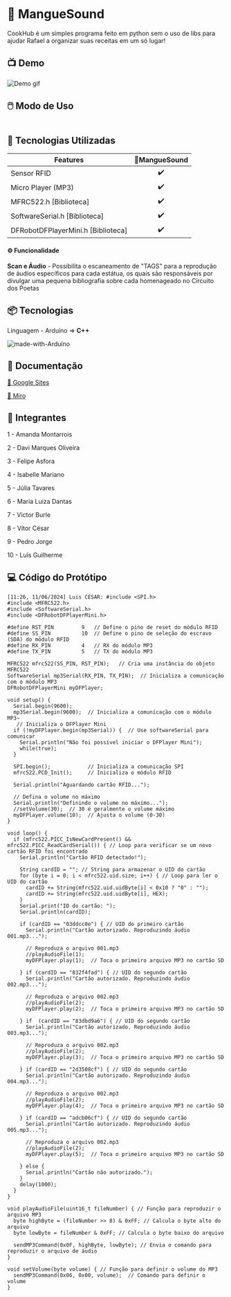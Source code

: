 

# 🦀 MangueSound

 CookHub é um simples programa feito em python sem o uso de libs para ajudar Rafael a organizar suas receitas em um só lugar!



## 📺 Demo

![Demo gif]()

## 🖱️ Modo de Uso

```

```



## 🎯 Tecnologias Utilizadas

| Features             | 🦀MangueSound |
| -------------------- | :-------: |
| Sensor RFID                 |    ✔️     |
| Micro Player  (MP3)          |    ✔️     |
| MFRC522.h [Biblioteca] |    ✔️     |
| SoftwareSerial.h [Biblioteca]  |    ✔️     |
| DFRobotDFPlayerMini.h [Biblioteca]  |    ✔️     |


#### ⚙️ Funcionalidade

**Scan e Áudio** - Possibilita o escaneamento de "TAGS" para a reprodução de áudios específicos para cada estátua, os quais são responsáveis por divulgar uma pequena bibliografia sobre cada homenageado no Circuito dos Poetas


## 📦 Tecnologias

Linguagem - Arduíno => **C++**

![made-with-Arduíno](https://img.shields.io/badge/Made%20with-Arduíno-brightgreen)

## 📄 Documentação

[📄 Google Sites](https://sites.google.com/cesar.school/projeto1g18/status-report-2)

[📄 Miro](https://miro.com/app/board/uXjVNhyEkrA=/)

## 👥 Integrantes

1 - Amanda Montarrois

2 - Davi Marques Oliveira

3 - Felipe Asfora 

4 - Isabelle Mariano 

5 - Júlia Tavares 

6 - Maria Luiza Dantas 
 
7 - Victor Burle

8 - Vítor César

9 - Pedro Jorge

10 - Luís Guilherme

## 💻 Código do Protótipo

```
[11:26, 11/06/2024] Luis CESAR: #include <SPI.h>
#include <MFRC522.h>
#include <SoftwareSerial.h>
#include <DFRobotDFPlayerMini.h>

#define RST_PIN         9   // Define o pino de reset do módulo RFID
#define SS_PIN          10  // Define o pino de seleção do escravo (SDA) do módulo RFID
#define RX_PIN          4   // RX do módulo MP3
#define TX_PIN          5   // TX do módulo MP3

MFRC522 mfrc522(SS_PIN, RST_PIN);   // Cria uma instância do objeto MFRC522
SoftwareSerial mp3Serial(RX_PIN, TX_PIN);  // Inicializa a comunicação com o módulo MP3
DFRobotDFPlayerMini myDFPlayer;

void setup() {
  Serial.begin(9600);
  mp3Serial.begin(9600);  // Inicializa a comunicação com o módulo MP3~
   // Inicializa o DFPlayer Mini
  if (!myDFPlayer.begin(mp3Serial)) {  // Use softwareSerial para comunicar
    Serial.println("Não foi possível iniciar o DFPlayer Mini");
    while(true);
  }

  SPI.begin();            // Inicializa a comunicação SPI
  mfrc522.PCD_Init();     // Inicializa o módulo RFID

  Serial.println("Aguardando cartão RFID...");

  // Defina o volume no máximo
  Serial.println("Definindo o volume no máximo...");
  //setVolume(30);  // 30 é geralmente o volume máximo
  myDFPlayer.volume(10);  // Ajusta o volume (0-30)
}

void loop() {
  if (mfrc522.PICC_IsNewCardPresent() && mfrc522.PICC_ReadCardSerial()) { // Loop para verificar se um novo cartão RFID foi encontrado
    Serial.println("Cartão RFID detectado!");

    String cardID = ""; // String para armazenar o UID do cartão 
    for (byte i = 0; i < mfrc522.uid.size; i++) { // Loop para ler o UID do cartão
      cardID += String(mfrc522.uid.uidByte[i] < 0x10 ? "0" : "");
      cardID += String(mfrc522.uid.uidByte[i], HEX);
    }
    Serial.print("ID do cartão: ");
    Serial.println(cardID);

    if (cardID == "03ddcc0e") { // UID do primeiro cartão
      Serial.println("Cartão autorizado. Reproduzindo áudio 001.mp3...");

      // Reproduza o arquivo 001.mp3
      //playAudioFile(1);
      myDFPlayer.play(1);  // Toca o primeiro arquivo MP3 no cartão SD

    } if (cardID == "832f4fad") { // UID do segundo cartão
      Serial.println("Cartão autorizado. Reproduzindo áudio 002.mp3...");

      // Reproduza o arquivo 002.mp3
      //playAudioFile(2);
      myDFPlayer.play(2);  // Toca o primeiro arquivo MP3 no cartão SD

    } if  (cardID == "83dbd9a6") { // UID do segundo cartão
      Serial.println("Cartão autorizado. Reproduzindo áudio 003.mp3...");

      // Reproduza o arquivo 002.mp3
      //playAudioFile(2);
      myDFPlayer.play(3);  // Toca o primeiro arquivo MP3 no cartão SD
    
    } if (cardID == "2d3508cf") { // UID do segundo cartão
      Serial.println("Cartão autorizado. Reproduzindo áudio 004.mp3...");

      // Reproduza o arquivo 002.mp3
      //playAudioFile(2);
      myDFPlayer.play(4);  // Toca o primeiro arquivo MP3 no cartão SD
    
    } if (cardID == "adcb06cf") { // UID do segundo cartão
      Serial.println("Cartão autorizado. Reproduzindo áudio 005.mp3...");

      // Reproduza o arquivo 002.mp3
      //playAudioFile(2);
      myDFPlayer.play(5);  // Toca o primeiro arquivo MP3 no cartão SD
    
    } else {
      Serial.println("Cartão não autorizado.");
    }
    delay(1000);
  }
}

void playAudioFile(uint16_t fileNumber) { // Função para reproduzir o arquivo MP3
  byte highByte = (fileNumber >> 8) & 0xFF; // Calcula o byte alto do arquivo
  byte lowByte = fileNumber & 0xFF; // Calcula o byte baixo do arquivo

  sendMP3Command(0x0F, highByte, lowByte); // Envia o comando para reproduzir o arquivo de áudio
}

void setVolume(byte volume) { // Função para definir o volume do MP3
  sendMP3Command(0x06, 0x00, volume);  // Comando para definir o volume
}
